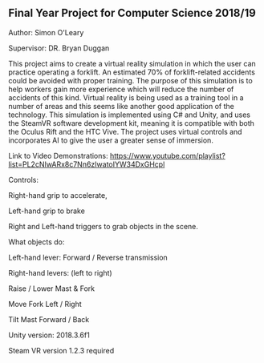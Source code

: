 ## Final Year Project for Computer Science 2018/19

Author: Simon O'Leary

Supervisor: DR. Bryan Duggan 

This project aims to create a virtual reality simulation in which the user can practice operating a forklift. 
An estimated 70% of forklift-related accidents could be avoided with proper training. 
The purpose of this simulation is to help workers gain more experience which will reduce the number of accidents of this kind. 
Virtual reality is being used as a training tool in a number of areas and this seems like another good application of the technology. 
This simulation is implemented using C# and Unity, and uses the SteamVR software development kit, 
meaning it is compatible with both the Oculus Rift and the HTC Vive. 
The project uses virtual controls and incorporates AI to give the user a greater sense of immersion.

Link to Video Demonstrations: https://www.youtube.com/playlist?list=PL2cNIwARx8c7Nn6zIwatoIYW34DxGHcpl

Controls:

Right-hand grip to accelerate, 

Left-hand grip to brake

Right and Left-hand triggers to grab objects in the scene.

What objects do:

Left-hand lever: Forward / Reverse transmission

Right-hand levers: (left to right)

Raise / Lower Mast & Fork

Move Fork Left / Right

Tilt Mast Forward / Back


Unity version: 2018.3.6f1

Steam VR version 1.2.3 required
